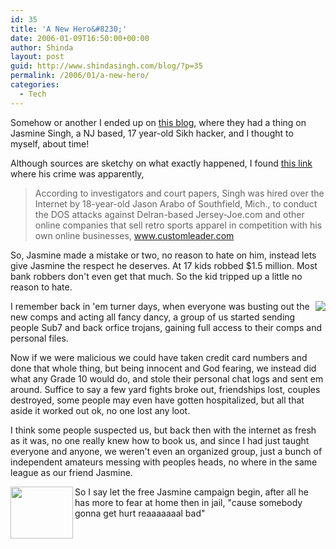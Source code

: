 ```yaml
---
id: 35
title: 'A New Hero&#8230;'
date: 2006-01-09T16:50:00+00:00
author: Shinda
layout: post
guid: http://www.shindasingh.com/blog/?p=35
permalink: /2006/01/a-new-hero/
categories:
  - Tech
---
```

Somehow or another I ended up on [this blog](http://www.sepiamutiny.com/sepia/archives/002140.html), where they had a thing on Jasmine Singh, a NJ based, 17 year-old Sikh hacker, and I thought to myself, about time!

Although sources are sketchy on what exactly happened, I found [this link](http://www.phillyburbs.com/pb-dyn/news/112-05142005-489320.html) where his crime was apparently,

> According to investigators and court papers, Singh was hired over the Internet by 18-year-old Jason Arabo of Southfield, Mich., to conduct the DOS attacks against Delran-based Jersey-Joe.com and other online companies that sell retro sports apparel in competition with his own online businesses, www.customleader.com

So, Jasmine made a mistake or two, no reason to hate on him, instead lets give Jasmine the respect he deserves. At 17 kids robbed $1.5 million. Most bank robbers don't even get that much. So the kid tripped up a little no reason to hate.

[<img border="0" align="right" src="http://www.shindasingh.com/blog/uploaded_images/pnpworm-782920.gif" />](http://www.shindasingh.com/blog/uploaded_images/pnpworm-789715.gif)I remember back in 'em turner days, when everyone was busting out the new comps and acting all fancy dancy, a group of us started sending people Sub7 and back orfice trojans, gaining full access to their comps and personal files.

Now if we were malicious we could have taken credit card numbers and done that whole thing, but being innocent and God fearing, we instead did what any Grade 10 would do, and stole their personal chat logs and sent em around. Suffice to say a few yard fights broke out, friendships lost, couples destroyed, some people may even have gotten hospitalized, but all that aside it worked out ok, no one lost any loot.

I think some people suspected us, but back then with the internet as fresh as it was, no one really knew how to book us, and since I had just taught everyone and anyone, we weren't even an organized group, just a bunch of independent amateurs messing with peoples heads, no where in the same league as our friend Jasmine.

[<img width="100" height="83" border="0" align="left" src="http://www.shindasingh.com/blog/uploaded_images/free_jasmine-714174.jpg" />](http://www.shindasingh.com/blog/uploaded_images/free_jasmine-717692.jpg)So I say let the free Jasmine campaign begin, after all he has more to fear at home then in jail, "cause somebody gonna get hurt reaaaaaaal bad"